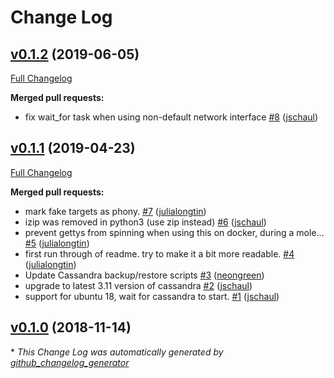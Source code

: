 # Change Log

## [v0.1.2](https://github.com/wireapp/ansible-cassandra/tree/v0.1.2) (2019-06-05)
[Full Changelog](https://github.com/wireapp/ansible-cassandra/compare/v0.1.1...v0.1.2)

**Merged pull requests:**

- fix wait\_for task when using non-default network interface [\#8](https://github.com/wireapp/ansible-cassandra/pull/8) ([jschaul](https://github.com/jschaul))

## [v0.1.1](https://github.com/wireapp/ansible-cassandra/tree/v0.1.1) (2019-04-23)
[Full Changelog](https://github.com/wireapp/ansible-cassandra/compare/v0.1.0...v0.1.1)

**Merged pull requests:**

- mark fake targets as phony. [\#7](https://github.com/wireapp/ansible-cassandra/pull/7) ([julialongtin](https://github.com/julialongtin))
- izip was removed in python3 \(use zip instead\) [\#6](https://github.com/wireapp/ansible-cassandra/pull/6) ([jschaul](https://github.com/jschaul))
- prevent gettys from spinning when using this on docker, during a mole… [\#5](https://github.com/wireapp/ansible-cassandra/pull/5) ([julialongtin](https://github.com/julialongtin))
- first run through of readme. try to make it a bit more readable. [\#4](https://github.com/wireapp/ansible-cassandra/pull/4) ([julialongtin](https://github.com/julialongtin))
- Update Cassandra backup/restore scripts [\#3](https://github.com/wireapp/ansible-cassandra/pull/3) ([neongreen](https://github.com/neongreen))
- upgrade to latest 3.11 version of cassandra [\#2](https://github.com/wireapp/ansible-cassandra/pull/2) ([jschaul](https://github.com/jschaul))
- support for ubuntu 18, wait for cassandra to start. [\#1](https://github.com/wireapp/ansible-cassandra/pull/1) ([jschaul](https://github.com/jschaul))

## [v0.1.0](https://github.com/wireapp/ansible-cassandra/tree/v0.1.0) (2018-11-14)


\* *This Change Log was automatically generated by [github_changelog_generator](https://github.com/skywinder/Github-Changelog-Generator)*